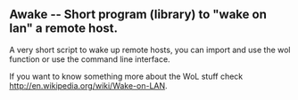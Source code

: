  Awake -- Short program (library) to "wake on lan" a remote host.
-----------------------------------------------------------------

A very short script to wake up remote hosts,
you can import and use the wol function or
use the command line interface.

If you  want to know something more about the WoL stuff
check http://en.wikipedia.org/wiki/Wake-on-LAN.




